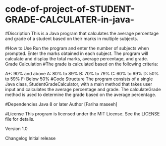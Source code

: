 # code-of-project-of-STUDENT-GRADE-CALCULATER-in-java-
#Discription
This is a Java program that calculates the average percentage and grade of a student based on their marks in multiple subjects.

#How to Use
Run the program and enter the number of subjects when prompted.
Enter the marks obtained in each subject.
The program will calculate and display the total marks, average percentage, and grade.
Grade Calculation
#The grade is calculated based on the following criteria:

A+: 90% and above
A: 80% to 89%
B: 70% to 79%
C: 60% to 69%
D: 50% to 59%
F: Below 50%
#Code Structure
The program consists of a single Java class, StudentGradeCalculator, with a main method that takes user input and calculates the average percentage and grade. The calculateGrade method is used to determine the grade based on the average percentage.

#Dependencies
Java 8 or later
Author
[Fariha maseeh]

#License
This program is licensed under the MIT License. See the LICENSE file for details.

Version
1.0

Changelog
Initial release



